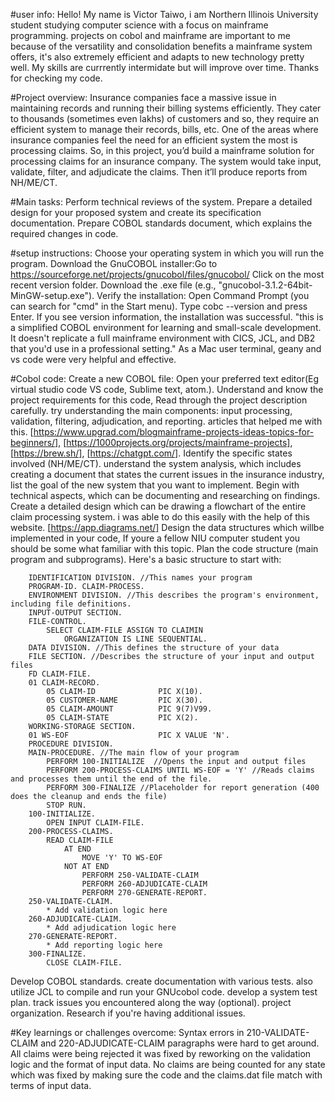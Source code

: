 #user info:
    Hello! My name is Victor Taiwo, i am Northern Illinois University student studying computer science with a focus on mainframe programming. projects on cobol and mainframe are important to me because of the versatility and consolidation            benefits a mainframe system offers, it's also extremely efficient and adapts to new technology pretty well. My skills are currrently intermidate but will improve over time. Thanks for checking my code.


#Project overview:
    Insurance companies face a massive issue in maintaining records and running their billing systems efficiently. They cater to thousands (sometimes even lakhs) of customers and so, they require an efficient system to manage their records,           bills, etc. One of the areas where insurance companies feel the need for an efficient system the most is processing claims. So, in this project, you’d build a mainframe solution for processing claims for an insurance company. The system would     take input, validate, filter, and adjudicate the claims. Then it’ll produce reports from NH/ME/CT. 

#Main tasks:
    Perform technical reviews of the system.
    Prepare a detailed design for your proposed system and create its specification documentation.
    Prepare COBOL standards document, which explains the required changes in code.

#setup instructions:
    Choose your operating system in which you will run the program.
    Download the GnuCOBOL installer:Go to https://sourceforge.net/projects/gnucobol/files/gnucobol/ 
    Click on the most recent version folder.
    Download the .exe file (e.g., "gnucobol-3.1.2-64bit-MinGW-setup.exe").
    Verify the installation: Open Command Prompt (you can search for "cmd" in the Start menu).
    Type cobc --version and press Enter. If you see version information, the installation was successful.
    "this is a simplified COBOL environment for learning and small-scale development. It doesn't replicate a full mainframe environment with CICS, JCL, and DB2 that you'd use in a professional setting."
    As a Mac user terminal, geany and vs code were very helpful and effective.

#Cobol code:
    Create a new COBOL file: 
    Open your preferred text editor(Eg virtual studio code VS code, Sublime text, atom.).
    Understand and know the project requirements for this code, Read through the project description carefully. try understanding the main components: input processing, validation, filtering, adjudication, and reporting.
    articles that helped me with this. [https://www.upgrad.com/blogmainframe-projects-ideas-topics-for-beginners/], [https://1000projects.org/projects/mainframe-projects], [https://brew.sh/], [https://chatgpt.com/].
    Identify the specific states involved (NH/ME/CT).
    understand the system analysis, which includes creating a document that states the current issues in the insurance industry, list the goal of the new system that you want to implement.
    Begin with technical aspects, which can be documenting and researching on findings.
    Create a detailed design which can be drawing a flowchart of the entire claim processing system. i was able to do this easily with the help of this website. [https://app.diagrams.net/]
    Design the data structures which willbe implemented in your code, If youre a fellow NIU computer student you should be some what familiar with this topic.
    Plan the code structure (main program and subprograms).
    Here's a basic structure to start with:

        IDENTIFICATION DIVISION. //This names your program
        PROGRAM-ID. CLAIM-PROCESS. 
        ENVIRONMENT DIVISION. //This describes the program's environment, including file definitions.
        INPUT-OUTPUT SECTION.
        FILE-CONTROL.
            SELECT CLAIM-FILE ASSIGN TO CLAIMIN
                ORGANIZATION IS LINE SEQUENTIAL.
        DATA DIVISION. //This defines the structure of your data
        FILE SECTION. //Describes the structure of your input and output files
        FD CLAIM-FILE.
        01 CLAIM-RECORD.
            05 CLAIM-ID              PIC X(10).
            05 CUSTOMER-NAME         PIC X(30).
            05 CLAIM-AMOUNT          PIC 9(7)V99.
            05 CLAIM-STATE           PIC X(2).
        WORKING-STORAGE SECTION.
        01 WS-EOF                    PIC X VALUE 'N'.
        PROCEDURE DIVISION.
        MAIN-PROCEDURE. //The main flow of your program
            PERFORM 100-INITIALIZE  //Opens the input and output files
            PERFORM 200-PROCESS-CLAIMS UNTIL WS-EOF = 'Y' //Reads claims and processes them until the end of the file.
            PERFORM 300-FINALIZE //Placeholder for report generation (400 does the cleanup and ends the file)
            STOP RUN.
        100-INITIALIZE.
            OPEN INPUT CLAIM-FILE.
        200-PROCESS-CLAIMS.
            READ CLAIM-FILE
                AT END
                    MOVE 'Y' TO WS-EOF
                NOT AT END
                    PERFORM 250-VALIDATE-CLAIM
                    PERFORM 260-ADJUDICATE-CLAIM
                    PERFORM 270-GENERATE-REPORT.
        250-VALIDATE-CLAIM.
            * Add validation logic here
        260-ADJUDICATE-CLAIM.
            * Add adjudication logic here
        270-GENERATE-REPORT.
            * Add reporting logic here
        300-FINALIZE.
            CLOSE CLAIM-FILE.



Develop COBOL standards.
create documentation with various tests.
also utilize JCL to compile and run your GNUcobol code.
develop a system test plan.
track issues you encountered along the way (optional).
project organization.
Research if you're having additional issues.

#Key learnings or challenges overcome:
     Syntax errors in 210-VALIDATE-CLAIM and 220-ADJUDICATE-CLAIM paragraphs were hard to get around.
     All claims were being rejected it was fixed by reworking on the validation logic and the format of input data.
     No claims are being counted for any state which was fixed by making sure the code and the claims.dat file match with terms of input data.
